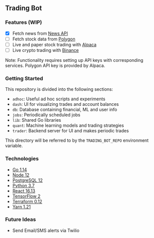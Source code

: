## Trading Bot

### Features (WIP)

- [x] Fetch news from [News API](https://newsapi.org/)
- [ ] Fetch stock data from [Polygon](https://polygon.io/)
- [ ] Live and paper stock trading with [Alpaca](https://alpaca.markets/)
- [ ] Live crypto trading with [Binance](https://www.binance.com/en)

Note: Functionality requires setting up API keys with corresponding services.
Polygon API key is provided by Alpaca.

### Getting Started

This repository is divided into the following sections:

- `adhoc`: Useful ad hoc scripts and experiments
- `dash`: UI for visualizing trades and account balances
- `db`: Database containing financial, ML and user info
- `jobs`: Periodically scheduled jobs
- `lib`: Shared Go libraries
- `quant`: Machine learning models and trading strategies
- `trader`: Backend server for UI and makes periodic trades

This directory will be referred to by the `TRADING_BOT_REPO` environment variable.

### Technologies

- [Go 1.14](https://golang.org/)
- [Node 12](https://nodejs.org/en/)
- [PostgreSQL 12](https://www.postgresql.org/)
- [Python 3.7](https://www.python.org/)
- [React 16.13](https://reactjs.org/)
- [TensorFlow 2](https://www.tensorflow.org/)
- [Terraform 0.12](https://www.terraform.io/)
- [Yarn 1.21](https://classic.yarnpkg.com/lang/en/)

### Future Ideas

- Send Email/SMS alerts via Twilio
